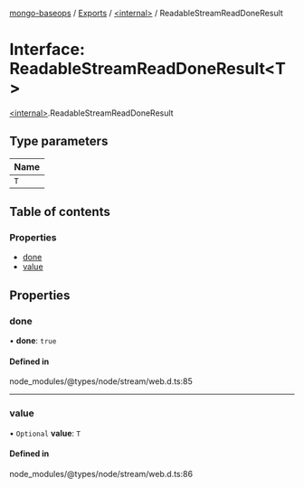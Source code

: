 [mongo-baseops](../README.md) / [Exports](../modules.md) / [\<internal\>](../modules/internal_.md) / ReadableStreamReadDoneResult

# Interface: ReadableStreamReadDoneResult\<T\>

[\<internal\>](../modules/internal_.md).ReadableStreamReadDoneResult

## Type parameters

| Name |
| :------ |
| `T` |

## Table of contents

### Properties

- [done](internal_.ReadableStreamReadDoneResult.md#done)
- [value](internal_.ReadableStreamReadDoneResult.md#value)

## Properties

### done

• **done**: ``true``

#### Defined in

node_modules/@types/node/stream/web.d.ts:85

___

### value

• `Optional` **value**: `T`

#### Defined in

node_modules/@types/node/stream/web.d.ts:86
